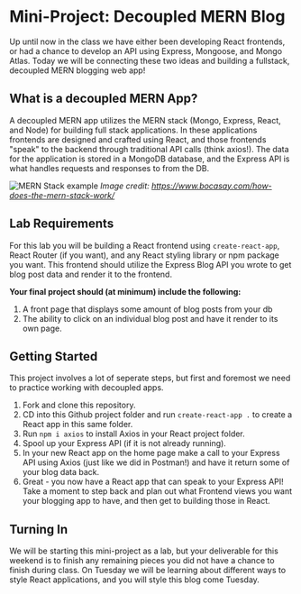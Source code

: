 # Mini-Project: Decoupled MERN Blog
Up until now in the class we have either been developing React frontends, or had a chance to develop an API using Express, Mongoose, and Mongo Atlas. Today we will be connecting these two ideas and building a fullstack, decoupled MERN blogging web app!

## What is a decoupled MERN App? 
A decoupled MERN app utilizes the MERN stack (Mongo, Express, React, and Node) for building full stack applications. In these applications frontends are designed and crafted using React, and those frontends "speak" to the backend through traditional API calls (think axios!). The data for the application is stored in a MongoDB database, and the Express API is what handles requests and responses to from the DB. 

![MERN Stack example](https://cdn.shortpixel.ai/client/q_lossy,ret_img,w_943/https://www.bocasay.com/wp-content/uploads/2020/03/MERN-stack-1.png)
*Image credit: https://www.bocasay.com/how-does-the-mern-stack-work/*

## Lab Requirements
For this lab you will be building a React frontend using `create-react-app`, React Router (if you want), and any React styling library or npm package you want. This frontend should utilize the Express Blog API you wrote to get blog post data and render it to the frontend. 

**Your final project should (at minimum) include the following:**
1. A front page that displays some amount of blog posts from your db
2. The ability to click on an individual blog post and have it render to its own page. 

## Getting Started
This project involves a lot of seperate steps, but first and foremost we need to practice working with decoupled apps. 

1. Fork and clone this repository. 
2. CD into this Github project folder and run `create-react-app .` to create a React app in this same folder. 
3. Run `npm i axios` to install Axios in your React project folder. 
4. Spool up your Express API (if it is not already running). 
5. In your new React app on the home page make a call to your Express API using Axios (just like we did in Postman!) and have it return some of your blog data back. 
6. Great - you now have a React app that can speak to your Express API! Take a moment to step back and plan out what Frontend views you want your blogging app to have, and then get to building those in React. 

## Turning In
We will be starting this mini-project as a lab, but your deliverable for this weekend is to finish any remaining pieces you did not have a chance to finish during class. On Tuesday we will be learning about different ways to style React applications, and you will style this blog come Tuesday. 
